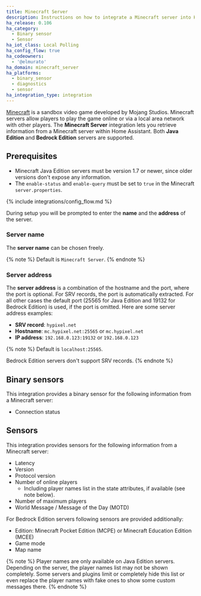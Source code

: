 ```yaml
---
title: Minecraft Server
description: Instructions on how to integrate a Minecraft server into Home Assistant.
ha_release: 0.106
ha_category:
  - Binary sensor
  - Sensor
ha_iot_class: Local Polling
ha_config_flow: true
ha_codeowners:
  - '@elmurato'
ha_domain: minecraft_server
ha_platforms:
  - binary_sensor
  - diagnostics
  - sensor
ha_integration_type: integration
---
```


[Minecraft](https://www.minecraft.net/en-us) is a sandbox video game developed by Mojang Studios. Minecraft servers allow players to play the game online or via a local area network with other players. The **Minecraft Server** integration lets you retrieve information from a Minecraft server within Home Assistant. Both **Java Edition** and **Bedrock Edition** servers are supported.

## Prerequisites

- Minecraft Java Edition servers must be version 1.7 or newer, since older versions don't expose any information.
- The `enable-status` and `enable-query` must be set to `true` in the Minecraft `server.properties`.

{% include integrations/config_flow.md %}

During setup you will be prompted to enter the **name** and the **address** of the server.

### Server name

The **server name** can be chosen freely.

{% note %}
Default is `Minecraft Server`.
{% endnote %}

### Server address

The **server address** is a combination of the hostname and the port, where the port is optional. For SRV records, the port is automatically extracted. For all other cases the default port (25565 for Java Edition and 19132 for Bedrock Edition) is used, if the port is omitted. Here are some server address examples:

- **SRV record**: `hypixel.net`
- **Hostname**: `mc.hypixel.net:25565` or `mc.hypixel.net`
- **IP address**: `192.168.0.123:19132` or `192.168.0.123`

{% note %}
Default is `localhost:25565`.

Bedrock Edition servers don't support SRV records.
{% endnote %}

## Binary sensors

This integration provides a binary sensor for the following information from a Minecraft server:

- Connection status

## Sensors

This integration provides sensors for the following information from a Minecraft server:

- Latency
- Version
- Protocol version
- Number of online players
  - Including player names list in the state attributes, if available (see note below).
- Number of maximum players
- World Message / Message of the Day (MOTD)

For Bedrock Edition servers following sensors are provided additionally:

- Edition: Minecraft Pocket Edition (MCPE) or Minecraft Education Edition (MCEE)
- Game mode
- Map name

{% note %}
Player names are only available on Java Edition servers. Depending on the server, the player names list may not be shown completely. Some servers and plugins limit or completely hide this list or even replace the player names with fake ones to show some custom messages there.
{% endnote %}
